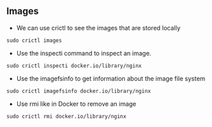 ## Images

* We can use crictl to see the images that are stored locally

```
sudo crictl images
```

* Use the inspecti command to inspect an image.

```
sudo crictl inspecti docker.io/library/nginx
```

* Use the imagefsinfo to get information about the image file system

```
sudo crictl imagefsinfo docker.io/library/nginx
```

* Use rmi like in Docker to remove an image

```
sudo crictl rmi docker.io/library/nginx
```